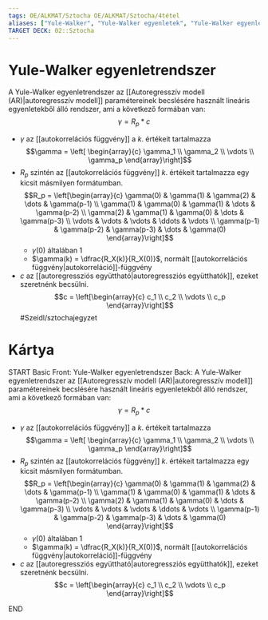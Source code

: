 ```yaml
---
tags: OE/ALKMAT/Sztocha OE/ALKMAT/Sztocha/4tétel 
aliases: ["Yule-Walker", "Yule-Walker egyenletek", "Yule-Walker egyenlet"]
TARGET DECK: 02::Sztocha
---
```

# Yule-Walker egyenletrendszer
A Yule-Walker egyenletrendszer az [[Autoregresszív modell (AR)|autoregresszív modell]] paramétereinek becslésére használt lineáris egyenletekből álló rendszer, ami a következő formában van:
$$\gamma = R_p * c$$
- $\gamma$ az [[autokorrelációs függvény]] a $k.$ értékeit tartalmazza $$\gamma = \left[ \begin{array}{c}
\gamma_1 \\ \gamma_2 \\ \vdots \\ \gamma_p
\end{array}\right]$$
- $R_p$ szintén az [[autokorrelációs függvény]] $k.$ értékeit tartalmazza egy kicsit másmilyen formátumban. $$R_p = \left[\begin{array}{c}
\gamma(0) & \gamma(1) & \gamma(2) & \dots & \gamma(p-1) \\
\gamma(1) & \gamma(0) & \gamma(1) & \dots & \gamma(p-2) \\
\gamma(2) & \gamma(1) & \gamma(0) & \dots & \gamma(p-3) \\
\vdots & \vdots & \vdots & \ddots & \vdots \\
\gamma(p-1) & \gamma(p-2) & \gamma(p-3) & \dots & \gamma(0)
\end{array}\right]$$
	- $\gamma(0)$ általában $1$
	- $\gamma(k) = \dfrac{R_X(k)}{R_X(0)}$, normált [[autokorrelációs függvény|autokorreláció]]-függvény
- $c$ az [[autoregressziós együttható|autoregressziós együtthatók]], ezeket szeretnénk becsülni. $$c = \left[\begin{array}{c}
c_1 \\ c_2 \\ \vdots \\ c_p
\end{array}\right]$$
#Szeidl/sztochajegyzet 

# Kártya
START
Basic
Front:
Yule-Walker egyenletrendszer
Back:
A Yule-Walker egyenletrendszer az [[Autoregresszív modell (AR)|autoregresszív modell]] paramétereinek becslésére használt lineáris egyenletekből álló rendszer, ami a következő formában van:
$$\gamma = R_p * c$$
- $\gamma$ az [[autokorrelációs függvény]] a $k.$ értékeit tartalmazza $$\gamma = \left[ \begin{array}{c}
\gamma_1 \\ \gamma_2 \\ \vdots \\ \gamma_p
\end{array}\right]$$
- $R_p$ szintén az [[autokorrelációs függvény]] $k.$ értékeit tartalmazza egy kicsit másmilyen formátumban. $$R_p = \left[\begin{array}{c}
\gamma(0) & \gamma(1) & \gamma(2) & \dots & \gamma(p-1) \\
\gamma(1) & \gamma(0) & \gamma(1) & \dots & \gamma(p-2) \\
\gamma(2) & \gamma(1) & \gamma(0) & \dots & \gamma(p-3) \\
\vdots & \vdots & \vdots & \ddots & \vdots \\
\gamma(p-1) & \gamma(p-2) & \gamma(p-3) & \dots & \gamma(0)
\end{array}\right]$$
	- $\gamma(0)$ általában $1$
	- $\gamma(k) = \dfrac{R_X(k)}{R_X(0)}$, normált [[autokorrelációs függvény|autokorreláció]]-függvény
- $c$ az [[autoregressziós együttható|autoregressziós együtthatók]], ezeket szeretnénk becsülni. $$c = \left[\begin{array}{c}
c_1 \\ c_2 \\ \vdots \\ c_p
\end{array}\right]$$
<!--ID: 1686170378537-->
END